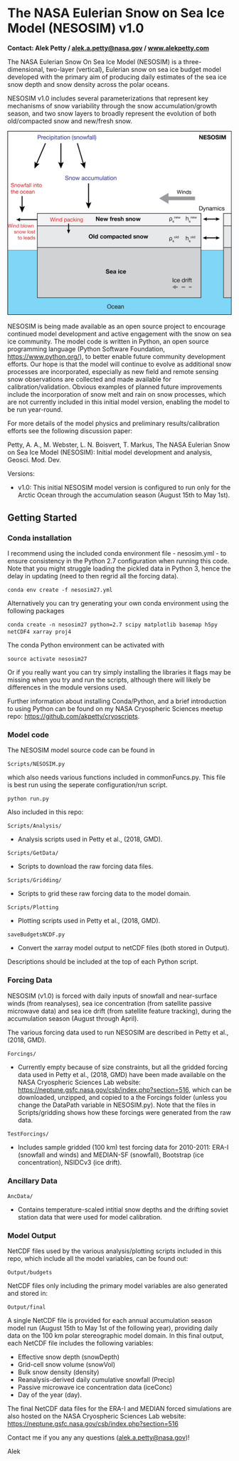 # The NASA Eulerian Snow on Sea Ice Model (NESOSIM) v1.0
**Contact: Alek Petty / alek.a.petty@nasa.gov / www.alekpetty.com**

The NASA Eulerian Snow On Sea Ice Model (NESOSIM) is a three-dimensional, two-layer (vertical), Eulerian snow on sea ice budget model developed with the primary aim of producing daily estimates of the sea ice snow depth and snow density across the polar oceans.  

NESOSIM v1.0 includes several parameterizations that represent key mechanisms of snow variability through the snow accumulation/growth season, and two snow layers to broadly represent the evolution of both old/compacted snow and new/fresh snow. 


![NESOSIM schematic](schematic.jpg?raw=true "NESOSIM v1.0 schematic")


NESOSIM is being made available as an open source project to encourage continued model development and active engagement with the snow on sea ice community. The model code is written in Python, an open source programming language (Python Software Foundation, https://www.python.org/), to better enable future community development efforts. Our hope is that the model will continue to evolve as additional snow processes are incorporated, especially as new field and remote sensing snow observations are collected and made available for calibration/validation. Obvious examples of planned future improvements include the incorporation of snow melt and rain on snow processes, which are not currently included in this initial model version, enabling the model to be run year-round.

For more details of the model physics and preliminary results/calibration efforts see the following discussion paper:

Petty, A. A., M. Webster, L. N. Boisvert, T. Markus, The NASA Eulerian Snow on Sea Ice Model (NESOSIM): Initial model development and analysis, Geosci. Mod. Dev.

Versions:
 - v1.0: This initial NESOSIM model version is configured to run only for the Arctic Ocean through the accumulation season (August 15th to May 1st).


## Getting Started

### Conda installation

I recommend using the included conda environment file - nesosim.yml - to ensure consistency in the Python 2.7 configuration when running this code. Note that you might struggle loading the pickled data in Python 3, hence the delay in updating (need to then regrid all the forcing data).

```
conda env create -f nesosim27.yml
```

Alternatively you can try generating your own conda environment using the following packages

```
conda create -n nesosim27 python=2.7 scipy matplotlib basemap h5py netCDF4 xarray proj4

```
The conda Python environment can be activated with 

```
source activate nesosim27
```

Or if you really want you can try simply installing the libraries it flags may be missing when you try and run the scripts, although there will likely be differences in the module versions used. 

Further information about installing Conda/Python, and a brief introduction to using Python can be found on my NASA Cryospheric Sciences meetup repo: https://github.com/akpetty/cryoscripts.

### Model code

The NESOSIM model source code can be found in 

```
Scripts/NESOSIM.py
```
which also needs various functions included in commonFuncs.py. This file is best run using the seperate configuration/run script.

```
python run.py
```

Also included in this repo:
```
Scripts/Analysis/
```
- Analysis scripts used in Petty et al., (2018, GMD).

```
Scripts/GetData/
```
 - Scripts to download the raw forcing data files.

```
Scripts/Gridding/
```
- Scripts to grid these raw forcing data to the model domain.

```
Scripts/Plotting
```
- Plotting scripts used in Petty et al., (2018, GMD).

```
saveBudgetsNCDF.py
```
- Convert the xarray model output to netCDF files (both stored in Output).

Descriptions should be included at the top of each Python script. 


### Forcing Data


NESOSIM (v1.0) is forced with daily inputs of snowfall and near-surface winds (from reanalyses), sea ice concentration (from satellite passive microwave data) and sea ice drift (from satellite feature tracking), during the accumulation season (August through April).  

The various forcing data used to run NESOSIM are described in Petty et al., (2018, GMD).

```
Forcings/
```
 - Currently empty because of size constraints, but all the gridded forcing data used in Petty et al., (2018, GMD) have been made available on the NASA Cryospheric Sciences Lab website: https://neptune.gsfc.nasa.gov/csb/index.php?section=516, which can be downloaded, unzipped, and copied to a the Forcings folder (unless you change the DataPath variable in NESOSIM.py). Note that the files in Scripts/gridding shows how these forcings were generated from the raw data.


```
TestForcings/
```

 - Includes sample gridded (100 km) test forcing data for 2010-2011: ERA-I (snowfall and winds) and MEDIAN-SF (snowfall), Bootstrap (ice concentration), NSIDCv3 (ice drift). 


### Ancillary Data

```
AncData/
```
- Contains temperature-scaled intitial snow depths and the drifting soviet station data that were used for model calibration.

### Model Output

 NetCDF files used by the various analysis/plotting scripts included in this repo, which include all the model variables, can be found out:
```
Output/budgets
```

NetCDF files only including the primary model variables are also generated and stored in:
```
Output/final
```
A single NetCDF file is provided for each annual accumulation season model run (August 15th to May 1st of the following year), providing daily data on the 100 km polar stereographic model domain. 
In this final output, each NetCDF file includes the following variables: 
 - Effective snow depth (snowDepth)
 - Grid-cell snow volume (snowVol)
 - Bulk snow density (density)
 - Reanalysis-derived daily cumulative snowfall (Precip)
 - Passive microwave ice concentration data (iceConc)
 - Day of the year (day). 

 The final NetCDF data files for the ERA-I and MEDIAN forced simulations are also hosted on the NASA Cryospheric Sciences Lab website: https://neptune.gsfc.nasa.gov/csb/index.php?section=516


Contact me if you any any questions (alek.a.petty@nasa.gov)!

Alek



